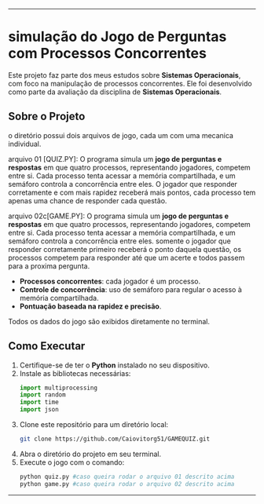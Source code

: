 ---

# simulação do Jogo de Perguntas com Processos Concorrentes

Este projeto faz parte dos meus estudos sobre **Sistemas Operacionais**, com foco na manipulação de processos concorrentes. Ele foi desenvolvido como parte da avaliação da disciplina de **Sistemas Operacionais**.

## Sobre o Projeto
o diretório possui dois arquivos de jogo, cada um com uma mecanica individual.

arquivo 01 [QUIZ.PY]:
O programa simula um **jogo de perguntas e respostas** em que quatro processos, representando jogadores, competem entre si. Cada processo tenta acessar a memória compartilhada, e um semáforo controla a concorrência entre eles. O jogador que responder corretamente e com mais rapidez receberá mais pontos, cada processo tem apenas uma chance de responder cada questão.

arquivo 02c[GAME.PY]: 
O programa simula um **jogo de perguntas e respostas** em que quatro processos, representando jogadores, competem entre si. Cada processo tenta acessar a memória compartilhada, e um semáforo controla a concorrência entre eles. somente o jogador que responder corretamente primeiro receberá o ponto daquela questão, os processos competem para responder até que um acerte e todos passem para a proxima pergunta.

- **Processos concorrentes**: cada jogador é um processo.
- **Controle de concorrência**: uso de semáforo para regular o acesso à memória compartilhada.
- **Pontuação baseada na rapidez e precisão**.

Todos os dados do jogo são exibidos diretamente no terminal.

## Como Executar

1. Certifique-se de ter o **Python** instalado no seu dispositivo.
2. Instale as bibliotecas necessárias:
   ```python
   import multiprocessing
   import random
   import time
   import json
   ```
3. Clone este repositório para um diretório local:
   ```bash
   git clone https://github.com/Caiovitorg51/GAMEQUIZ.git
   ```
4. Abra o diretório do projeto em seu terminal.
5. Execute o jogo com o comando:
   ```bash
   python quiz.py #caso queira rodar o arquivo 01 descrito acima
   python game.py #caso queira rodar o arquivo 02 descrito acima
   ```

---